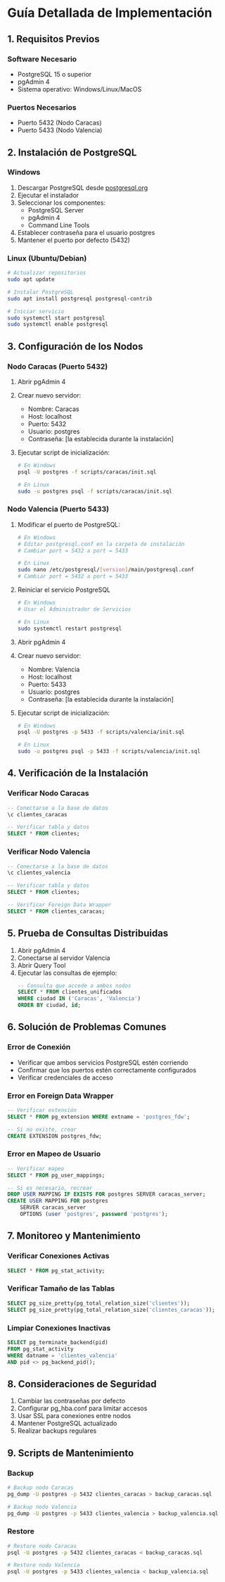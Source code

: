 # Guía Detallada de Implementación

## 1. Requisitos Previos

### Software Necesario
- PostgreSQL 15 o superior
- pgAdmin 4
- Sistema operativo: Windows/Linux/MacOS

### Puertos Necesarios
- Puerto 5432 (Nodo Caracas)
- Puerto 5433 (Nodo Valencia)

## 2. Instalación de PostgreSQL

### Windows
1. Descargar PostgreSQL desde [postgresql.org](https://www.postgresql.org/download/windows/)
2. Ejecutar el instalador
3. Seleccionar los componentes:
   - PostgreSQL Server
   - pgAdmin 4
   - Command Line Tools
4. Establecer contraseña para el usuario postgres
5. Mantener el puerto por defecto (5432)

### Linux (Ubuntu/Debian)
```bash
# Actualizar repositorios
sudo apt update

# Instalar PostgreSQL
sudo apt install postgresql postgresql-contrib

# Iniciar servicio
sudo systemctl start postgresql
sudo systemctl enable postgresql
```

## 3. Configuración de los Nodos

### Nodo Caracas (Puerto 5432)

1. Abrir pgAdmin 4
2. Crear nuevo servidor:
   - Nombre: Caracas
   - Host: localhost
   - Puerto: 5432
   - Usuario: postgres
   - Contraseña: [la establecida durante la instalación]

3. Ejecutar script de inicialización:
   ```bash
   # En Windows
   psql -U postgres -f scripts/caracas/init.sql

   # En Linux
   sudo -u postgres psql -f scripts/caracas/init.sql
   ```

### Nodo Valencia (Puerto 5433)

1. Modificar el puerto de PostgreSQL:
   ```bash
   # En Windows
   # Editar postgresql.conf en la carpeta de instalación
   # Cambiar port = 5432 a port = 5433

   # En Linux
   sudo nano /etc/postgresql/[version]/main/postgresql.conf
   # Cambiar port = 5432 a port = 5433
   ```

2. Reiniciar el servicio PostgreSQL
   ```bash
   # En Windows
   # Usar el Administrador de Servicios

   # En Linux
   sudo systemctl restart postgresql
   ```

3. Abrir pgAdmin 4
4. Crear nuevo servidor:
   - Nombre: Valencia
   - Host: localhost
   - Puerto: 5433
   - Usuario: postgres
   - Contraseña: [la establecida durante la instalación]

5. Ejecutar script de inicialización:
   ```bash
   # En Windows
   psql -U postgres -p 5433 -f scripts/valencia/init.sql

   # En Linux
   sudo -u postgres psql -p 5433 -f scripts/valencia/init.sql
   ```

## 4. Verificación de la Instalación

### Verificar Nodo Caracas
```sql
-- Conectarse a la base de datos
\c clientes_caracas

-- Verificar tabla y datos
SELECT * FROM clientes;
```

### Verificar Nodo Valencia
```sql
-- Conectarse a la base de datos
\c clientes_valencia

-- Verificar tabla y datos
SELECT * FROM clientes;

-- Verificar Foreign Data Wrapper
SELECT * FROM clientes_caracas;
```

## 5. Prueba de Consultas Distribuidas

1. Abrir pgAdmin 4
2. Conectarse al servidor Valencia
3. Abrir Query Tool
4. Ejecutar las consultas de ejemplo:
   ```sql
   -- Consulta que accede a ambos nodos
   SELECT * FROM clientes_unificados
   WHERE ciudad IN ('Caracas', 'Valencia')
   ORDER BY ciudad, id;
   ```

## 6. Solución de Problemas Comunes

### Error de Conexión
- Verificar que ambos servicios PostgreSQL estén corriendo
- Confirmar que los puertos estén correctamente configurados
- Verificar credenciales de acceso

### Error en Foreign Data Wrapper
```sql
-- Verificar extensión
SELECT * FROM pg_extension WHERE extname = 'postgres_fdw';

-- Si no existe, crear
CREATE EXTENSION postgres_fdw;
```

### Error en Mapeo de Usuario
```sql
-- Verificar mapeo
SELECT * FROM pg_user_mappings;

-- Si es necesario, recrear
DROP USER MAPPING IF EXISTS FOR postgres SERVER caracas_server;
CREATE USER MAPPING FOR postgres
    SERVER caracas_server
    OPTIONS (user 'postgres', password 'postgres');
```

## 7. Monitoreo y Mantenimiento

### Verificar Conexiones Activas
```sql
SELECT * FROM pg_stat_activity;
```

### Verificar Tamaño de las Tablas
```sql
SELECT pg_size_pretty(pg_total_relation_size('clientes'));
SELECT pg_size_pretty(pg_total_relation_size('clientes_caracas'));
```

### Limpiar Conexiones Inactivas
```sql
SELECT pg_terminate_backend(pid) 
FROM pg_stat_activity 
WHERE datname = 'clientes_valencia' 
AND pid <> pg_backend_pid();
```

## 8. Consideraciones de Seguridad

1. Cambiar las contraseñas por defecto
2. Configurar pg_hba.conf para limitar accesos
3. Usar SSL para conexiones entre nodos
4. Mantener PostgreSQL actualizado
5. Realizar backups regulares

## 9. Scripts de Mantenimiento

### Backup
```bash
# Backup nodo Caracas
pg_dump -U postgres -p 5432 clientes_caracas > backup_caracas.sql

# Backup nodo Valencia
pg_dump -U postgres -p 5433 clientes_valencia > backup_valencia.sql
```

### Restore
```bash
# Restore nodo Caracas
psql -U postgres -p 5432 clientes_caracas < backup_caracas.sql

# Restore nodo Valencia
psql -U postgres -p 5433 clientes_valencia < backup_valencia.sql
``` 